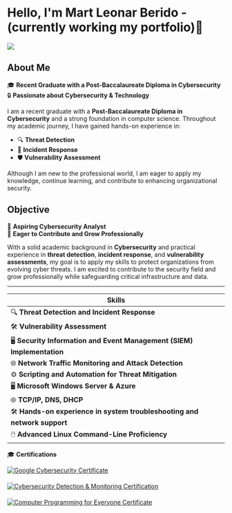 # Hello, I'm **Mart Leonar Berido** - (currently working my portfolio)👋
<a href="https://www.linkedin.com/in/martberido"><img src="https://img.shields.io/badge/-LinkedIn-0072b1?&style=for-the-badge&logo=linkedin&logoColor=white" /></a>

## About Me

🎓 **Recent Graduate with a Post-Baccalaureate Diploma in Cybersecurity**  
🔒 **Passionate about Cybersecurity & Technology**  

I am a recent graduate with a **Post-Baccalaureate Diploma in Cybersecurity** and a strong foundation in computer science. Throughout my academic journey, I have gained hands-on experience in:

- 🔍 **Threat Detection**  
- 🚨 **Incident Response**  
- 🛡️ **Vulnerability Assessment**  

Although I am new to the professional world, I am eager to apply my knowledge, continue learning, and contribute to enhancing organizational security.

## Objective

🚀 **Aspiring Cybersecurity Analyst**  
💼 **Eager to Contribute and Grow Professionally**  

With a solid academic background in **Cybersecurity** and practical experience in **threat detection**, **incident response**, and **vulnerability assessments**, my goal is to apply my skills to protect organizations from evolving cyber threats. I am excited to contribute to the security field and grow professionally while safeguarding critical infrastructure and data.

---

| Skills                                    |
|-----------------------------------------------|
| 🔍 **Threat Detection and Incident Response** |
| 🛠️ **Vulnerability Assessment**               |
| 🖥️ **Security Information and Event Management (SIEM) Implementation** |
| 🌐 **Network Traffic Monitoring and Attack Detection** |
| ⚙️ **Scripting and Automation for Threat Mitigation** |
| 🖥️ **Microsoft Windows Server & Azure**      |
| 🌐 **TCP/IP, DNS, DHCP**                     |
| 🛠️ **Hands-on experience in system troubleshooting and network support** |
| 🖱️ **Advanced Linux Command-Line Proficiency**|

🎓 **Certifications**  

<div style="display: flex; flex-wrap: wrap; gap: 20px;">
  <a href="Certifications/GoogleCybersecurityCertificate.pdf" target="_blank">
    <img src="https://img.shields.io/badge/-Google%20Cybersecurity%20Certificate%20-%232A3D7A?&style=for-the-badge&logo=Coursera&logoColor=white" alt="Google Cybersecurity Certificate" />
  </a>
  <a href="Certifications/Cybersecurity%20Monitoring%20and%20Detection%20Lab.pdf" target="_blank">
    <img src="https://img.shields.io/badge/-Cybersecurity%20Detection%20%26%20Monitoring%20Certification%20-%23274B63?&style=for-the-badge&logo=Udemy&logoColor=white" alt="Cybersecurity Detection & Monitoring Certification" />
  </a>
  <a href="Certifications/Computer%20Programming%20for%20Everyone%20-%20Certificate.pdf" target="_blank">
    <img src="https://img.shields.io/badge/-Computer%20Programming%20for%20Everyone%20Certificate%20-%233E4C59?&style=for-the-badge&logo=Coursera&logoColor=white" alt="Computer Programming for Everyone Certificate" />
  </a>
</div>

